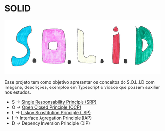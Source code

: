 # **SOLID**

<div align="center">
  <img src="assets/SOLID_LOGO.png" width="600">
</div>

Esse projeto tem como objetivo apresentar os conceitos do S.O.L.I.D com imagens, descrições, exemplos em Typescript e vídeos que possam auxiliar nos estudos.

- S -> [Single Responsability Principle (SRP)](https://github.com/edualb/solid/tree/main/single_responsability_principle)
- O -> [Open Closed Principle (OCP)](https://github.com/edualb/solid/tree/main/open_closed_principle)
- L -> [Liskov Substitution Principle (LSP)](https://github.com/edualb/solid/tree/main/liskov-substitution-principle)
- I -> Interface Agregation Principle (IAP)
- D -> Depency Inversion Principle (DIP)